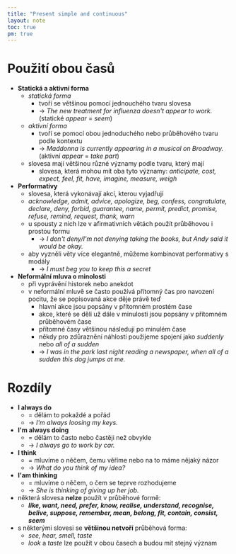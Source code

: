 ```yaml
---
title: "Present simple and continuous"
layout: note
toc: true
pm: true
---
```

# Použití obou časů
- **Statická a aktivní forma**
    - _statická forma_
        - tvoří se většinou pomocí jednouchého tvaru slovesa
        - -> _The new treatment for influenza doesn't appear to work._ (statické _appear_ = _seem_)
    - _aktivní forma_
        - tvoří se pomocí obou jednoduchého nebo průběhového tvaru podle kontextu
        - -> _Maddonna is currently appearing in a musical on Broadway._ (aktivní _appear_ = _take part_) 
    - slovesa mají většinou různé významy podle tvaru, který mají
        - slovesa, která mohou mít oba tyto významy: _anticipate, cost, expect, feel, fit, have, imagine, measure, weigh_
- **Performativy**
    - slovesa, která vykonávají akcí, kterou vyjadřují
    - _acknowledge, admit, advice, apologize, beg, confess, congratulate, declare, deny, forbid, guarantee, name, permit, predict, promise, refuse, remind, request, thank, warn_
    - u spousty z nich lze v afirmativních větách použít průběhovou i prostou formu
        - -> _I don't deny/I'm not denying taking the books, but Andy said it would be okay._
    - aby vyzněli věty více elegantně, můžeme kombinovat performativy s modály
        - -> _I must beg you to keep this a secret_
- **Neformální mluva o minolosti**
    - při vyprávění historek nebo anekdot
    - v neformální mluvě se často používá přítomný čas pro navození pocitu, že se popisovaná akce děje právě teď
        - hlavní akce jsou popsány v přítomném prostém čase
        - akce, které se děli už dále v minulosti jsou popsány v přítomném průběhovém čase
        - přítomné časy většinou následují po minulém čase
        - někdy pro zdůraznění náhlosti použijeme spojení jako _suddenly_ nebo _all of a sudden_
        - -> _I was in the park last night reading a newspaper, when all of a sudden this dog jumps at me._
# Rozdíly
- **I always do**
    - = dělám to pokaždé a pořád
    - -> _I'm always loosing my keys._
- **I'm always doing**
    - = dělám to často nebo častěji než obvykle
    - -> _I always go to work by car._
- **I think**
    - = mluvíme o něčem, čemu věříme nebo na to máme nějaký názor
    - -> _What do you think of my idea?_
- **I'am thinking**
    - = mluvíme o něčem, o čem se teprve rozhodujeme
    - -> _She is thinking of giving up her job._
- některá slovesa **nelze** použít v průběhové formě:
    - **_like, want, need, prefer, know, realise, understand, recognise, belive, suppose, remember, mean, belong, fit, contain, consist, seem_**
- s některými slovesi se **většinou netvoří** průběhová forma:
    - _see, hear, smell, taste_
    - _look_ a _taste_ lze použít v obou časech a budou mít stejný význam